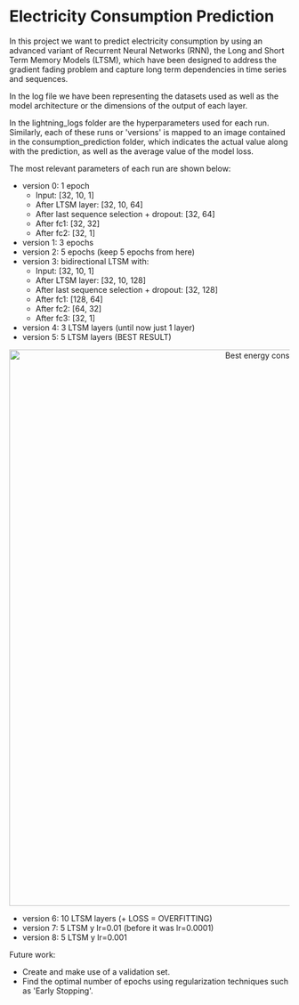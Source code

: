 # Electricity Consumption Prediction

In this project we want to predict electricity consumption by using an advanced variant of Recurrent Neural Networks (RNN), the Long and Short Term Memory Models (LTSM), which have been designed to address the gradient fading problem and capture long term dependencies in time series and sequences.

In the log file we have been representing the datasets used as well as the model architecture or the dimensions of the output of each layer. 

In the lightning_logs folder are the hyperparameters used for each run. Similarly, each of these runs or 'versions' is mapped to an image contained in the consumption_prediction folder, which indicates the actual value along with the prediction, as well as the average value of the model loss.

The most relevant parameters of each run are shown below:

- version 0: 1 epoch
    - Input: [32, 10, 1]
    - After LTSM layer: [32, 10, 64]
    - After last sequence selection + dropout: [32, 64]
    - After fc1: [32, 32]
    - After fc2: [32, 1]
- version 1: 3 epochs
- version 2: 5 epochs  (keep 5 epochs from here)
- version 3: bidirectional LTSM with:
    - Input: [32, 10, 1]
    - After LTSM layer: [32, 10, 128]
    - After last sequence selection + dropout: [32, 128]
    - After fc1: [128, 64]
    - After fc2: [64, 32]
    - After fc3: [32, 1]
- version 4: 3 LTSM layers (until now just 1 layer)
- version 5: 5 LTSM layers (BEST RESULT)

<p align="center">
<img width="1000" alt="Best energy consumption prediction" src="https://github.com/fbayomartinez/time-series/blob/5c4f7ad83d4795cd4249060381825731e9b28b2b/electricity_consumption/consumption_prediction/electricity_consumption_prediction_version5.png">
</p>



- version 6: 10 LTSM layers (+ LOSS = OVERFITTING)
- version 7: 5 LTSM y lr=0.01 (before it was lr=0.0001)
- version 8: 5 LTSM y lr=0.001




Future work:
- Create and make use of a validation set.
- Find the optimal number of epochs using regularization techniques such as 'Early Stopping'.






